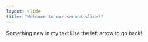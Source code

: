 ```yaml
---
layout: slide
title: "Welcome to our second slide!"
---
```

Something new in my text
Use the left arrow to go back!
